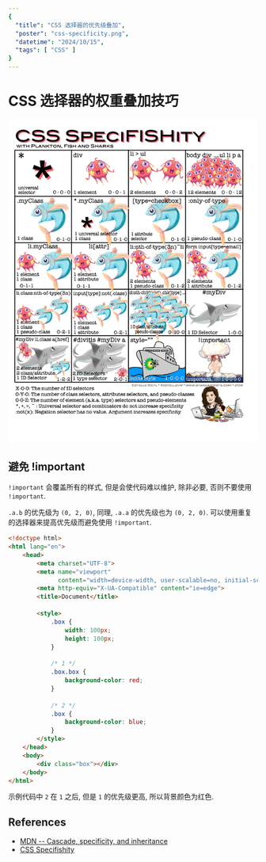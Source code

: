 ```yaml
---
{
  "title": "CSS 选择器的优先级叠加",
  "poster": "css-specificity.png",
  "datetime": "2024/10/15",
  "tags": [ "CSS" ]
}
---
```


# CSS 选择器的权重叠加技巧

![](css-specificity.png)

## 避免 !important

`!important` 会覆盖所有的样式, 但是会使代码难以维护, 除非必要, 否则不要使用 `!important`.

`.a.b` 的优先级为 `(0, 2, 0)`, 同理, `.a.a` 的优先级也为 `(0, 2, 0)`.
可以使用重复的选择器来提高优先级而避免使用 `!important`.

```html
<!doctype html>
<html lang="en">
    <head>
        <meta charset="UTF-8">
        <meta name="viewport"
              content="width=device-width, user-scalable=no, initial-scale=1.0, maximum-scale=1.0, minimum-scale=1.0">
        <meta http-equiv="X-UA-Compatible" content="ie=edge">
        <title>Document</title>

        <style>
            .box {
                width: 100px;
                height: 100px;
            }

            /* 1 */
            .box.box {
                background-color: red;
            }

            /* 2 */
            .box {
                background-color: blue;
            }
        </style>
    </head>
    <body>
        <div class="box"></div>
    </body>
</html>
```

示例代码中 `2` 在 `1` 之后, 但是 `1` 的优先级更高, 所以背景颜色为红色.

## References

- [MDN -- Cascade, specificity, and inheritance](https://developer.mozilla.org/en-US/docs/Learn/CSS/Building_blocks/Cascade_and_inheritance#specificity)
- [CSS Specifishity](https://specifishity.com/)

